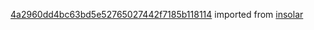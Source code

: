 [4a2960dd4bc63bd5e52765027442f7185b118114](https://github.com/insolar/insolar/commit/4a2960dd4bc63bd5e52765027442f7185b118114) imported from [insolar](https://github.com/insolar/insolar)
